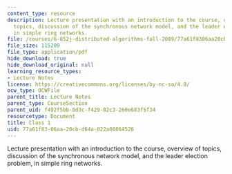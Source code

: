 ```yaml
---
content_type: resource
description: Lecture presentation with an introduction to the course, overview of
  topics, discussion of the synchronous network model, and the leader election problem,
  in simple ring networks.
file: /courses/6-852j-distributed-algorithms-fall-2009/77a61f8306aa20cbd64a022a08864526_MIT6_852JF09_lec01.pdf
file_size: 115209
file_type: application/pdf
hide_download: true
hide_download_original: null
learning_resource_types:
- Lecture Notes
license: https://creativecommons.org/licenses/by-nc-sa/4.0/
ocw_type: OCWFile
parent_title: Lecture Notes
parent_type: CourseSection
parent_uid: f492f5bb-8d3c-f429-82c3-260e683f5f34
resourcetype: Document
title: Class 1
uid: 77a61f83-06aa-20cb-d64a-022a08864526
---
```

Lecture presentation with an introduction to the course, overview of topics, discussion of the synchronous network model, and the leader election problem, in simple ring networks.